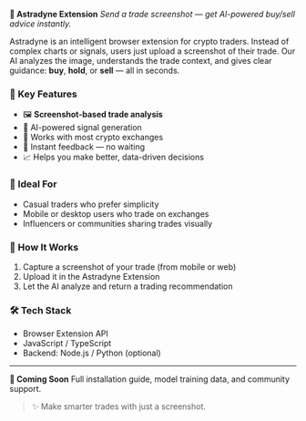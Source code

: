 
**🌌 Astradyne Extension**
*Send a trade screenshot — get AI-powered buy/sell advice instantly.*

Astradyne is an intelligent browser extension for crypto traders. Instead of complex charts or signals, users just upload a screenshot of their trade. Our AI analyzes the image, understands the trade context, and gives clear guidance: **buy**, **hold**, or **sell** — all in seconds.

### 🚀 Key Features

* 🖼️ **Screenshot-based trade analysis**
* 🤖 AI-powered signal generation
* 🔁 Works with most crypto exchanges
* 🔔 Instant feedback — no waiting
* 📈 Helps you make better, data-driven decisions

### 🧪 Ideal For

* Casual traders who prefer simplicity
* Mobile or desktop users who trade on exchanges
* Influencers or communities sharing trades visually

### 🧠 How It Works

1. Capture a screenshot of your trade (from mobile or web)
2. Upload it in the Astradyne Extension
3. Let the AI analyze and return a trading recommendation

### 🛠 Tech Stack

* Browser Extension API
* JavaScript / TypeScript
* Backend: Node.js / Python (optional)

---

**🔗 Coming Soon**
Full installation guide, model training data, and community support.

> ✨ Make smarter trades with just a screenshot.

